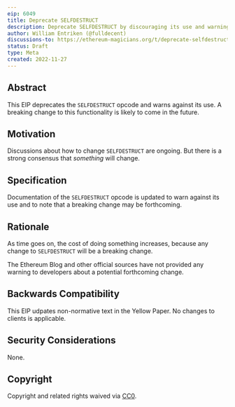 ```yaml
---
eip: 6049
title: Deprecate SELFDESTRUCT
description: Deprecate SELFDESTRUCT by discouraging its use and warning about a potential future behavior change.
author: William Entriken (@fulldecent)
discussions-to: https://ethereum-magicians.org/t/deprecate-selfdestruct/11907
status: Draft
type: Meta
created: 2022-11-27
---
```


## Abstract

This EIP deprecates the `SELFDESTRUCT` opcode and warns against its use. A breaking change to this functionality is likely to come in the future.

## Motivation

Discussions about how to change `SELFDESTRUCT` are ongoing. But there is a strong consensus that *something* will change.

## Specification

Documentation of the `SELFDESTRUCT` opcode is updated to warn against its use and to note that a breaking change may be forthcoming.

## Rationale

As time goes on, the cost of doing something increases, because any change to `SELFDESTRUCT` will be a breaking change.

The Ethereum Blog and other official sources have not provided any warning to developers about a potential forthcoming change.

## Backwards Compatibility

This EIP udpates non-normative text in the Yellow Paper. No changes to clients is applicable.

## Security Considerations

None.

## Copyright

Copyright and related rights waived via [CC0](../LICENSE.md).
